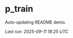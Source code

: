 # p_train

Auto-updating README demo.

<!--START_SECTION:status-->
_Last run: 2025-09-11 18:25 UTC_
<!--END_SECTION:status-->



































































































































































































































































































































































































































































































































